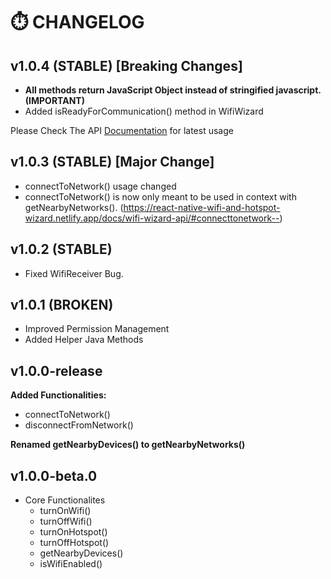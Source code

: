 # ⏱️ CHANGELOG
## v1.0.4 (STABLE) [Breaking Changes]
- **All methods return JavaScript Object instead of stringified javascript. (IMPORTANT)** 
- Added isReadyForCommunication() method in WifiWizard

Please Check The API  [Documentation](https://react-native-wifi-and-hotspot-wizard.netlify.app/getting-started/]) for latest usage

## v1.0.3 (STABLE) [Major Change]

- connectToNetwork() usage changed
- connectToNetwork() is now only meant to be used in context with getNearbyNetworks(). 
 (<a href="https://react-native-wifi-and-hotspot-wizard.netlify.app/docs/wifi-wizard-api/#connecttonetwork--">https://react-native-wifi-and-hotspot-wizard.netlify.app/docs/wifi-wizard-api/#connecttonetwork--</a>)

## v1.0.2 (STABLE)

- Fixed WifiReceiver Bug.
## v1.0.1 (BROKEN)

- Improved Permission Management
- Added Helper Java Methods

## v1.0.0-release

**Added Functionalities:** 
- connectToNetwork()
- disconnectFromNetwork()

**Renamed getNearbyDevices() to getNearbyNetworks()**
## v1.0.0-beta.0

- Core Functionalites
  - turnOnWifi()
  - turnOffWifi()
  - turnOnHotspot()
  - turnOffHotspot()
  - getNearbyDevices()
  - isWifiEnabled()
